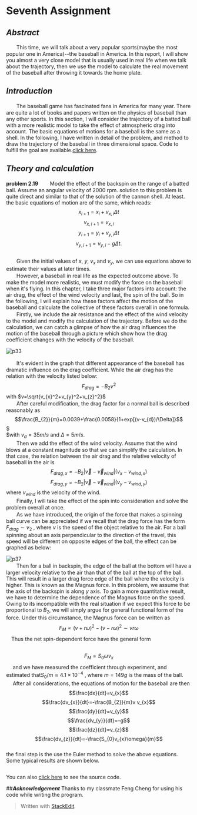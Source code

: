 # Seventh Assignment

## ***Abstract***
　　This time, we will talk about a very popular sports(maybe the most popular one in America)--the baseball in America. In this report,  I will show you almost a very close model that is usually used in real life when we talk about the trajectory, then we use the model to calculate the real movement of the baseball after throwing it towards the home plate.

## ***Introduction***
　　The baseball game has fascinated fans in America for many year. There are quite a lot of books and papers written on the physics of baseball than any other sports. In this section, I will consider the trajectory of a batted ball with a more realistic model to take the effect of atmospheric drag into account. The basic equations of motions for a baseball is the same as a shell. In the following, I have written in detail of the problem, and  method to draw the trajectory of the baseball in three dimensional space. Code to fulfill the goal are available.[click here](). 

## ***Theory and calculation***
**problem 2.19**
　　Model the effect of the backspin on the range of a batted ball. Assume an angular velocity of 2000 rpm.
solution to this problem is quite direct and similar to that of the solution of the cannon shell. At least. the basic equations of motion are of the same, which reads:
$$x_{i+1}=x_{i}+v_{x,i}\Delta t$$$$v_{x,i+1}=v_{x,i}$$$$y_{i+1}=y_{i}+v_{y,i}\Delta t$$$$v_{y,i+1}=v_{y,i}-g\Delta t.$$ <br>　　Given the initial values of $x$, $y$, $v_{x}$ and $v_{y}$, we can use equations above to estimate their values at later times.<br>
　　However, a baseball in real life as the expected outcome above. To make the model more realistic, we must modify the force on the baseball when it's flying. In this chapter, I take three major factors into account: the air drag, the effect of the wind velocity and last, the spin of the ball. So in the following, I will explain how these factors affect the motion of the baseball and calculate the collective of these factors overall in one formula.<br>
　　Firstly, we include the air resistance and the effect of the wind velocity to the model and modify the calculation of the trajectory.  Before we do the calculation, we can catch a glimpse of how the air drag influences the motion of the baseball through a picture which show how the drag coefficient changes with the velocity of the baseball.<br>

![p33](https://github.com/wuweipeng/computational_physics_N2013301020040/blob/master/Assignment_7/resources/p33.png)

　　It's evident in the graph that different appearance of the baseball has dramatic influence on the drag coefficient. While the air drag has the relation with the velocity listed below:<br>
$$F_{drag}=-B_{2}v^2$$
with $v=\sqrt{v_{x}^2+v_{y}^2+v_{z}^2}$ <br>
　　After careful modification, the drag factor for a normal ball is described reasonably as <br>
$$\frac{B_{2}}{m}=0.0039+\frac{0.0058}{1+exp[(v-v_{d})/\Delta]}$$$<br>
$with $v_{d}=35m/s$ and $\Delta=5m/s$.<br>
　　Then we add the effect of the wind velocity. Assume that the wind blows at a constant magnitude so that we can simplify the calculation. In that case, the relation between the air drag and the relative velocity of baseball in the air is <br>
$$F_{drag,x}=-B_{2}\left |\overrightarrow{v}-\overrightarrow{v}_{wind}\right |(v_{x}-v_{wind,x})$$$$F_{drag,y}=-B_{2}\left |\overrightarrow{v}-\overrightarrow{v}_{wind}\right |(v_{y}-v_{wind,y})$$where $v_{wind}$ is the velocity of the wind.<br>
　　Finally, I will take the effect of the spin into consideration and solve the problem overall at once.<br>
　　As we have introduced, the origin of the force that makes a spinning ball curve can be appreciated if we recall that the drag force has the form $F_{drag}\sim v_{2}$ , where $v$ is the speed of the object relative to the air. For a ball spinning about an axis perpendicular to the direction of the travel, this speed will be different on opposite edges of the ball, the effect can be graphed as below:<br>

![p37](https://github.com/wuweipeng/computational_physics_N2013301020040/blob/master/Assignment_7/resources/p37.png)
<br>
　　Then for a ball in backspin, the edge of the ball at the bottom will have a larger velocity relative to the air than that of the ball at the top of the ball. This will result in a larger drag force edge of the ball where the velocity is higher. This is known as the Magnus force. In this problem, we assume that the axis of the backspin is along $y$ axis. To gain a more quantitative result, we have to determine the dependence of the Magnus force on the speed. Owing to its incompatible with the real situation if we expect this force to be proportional to $B_{2}$, we will simply argue for general functional form of the force. Under this circumstance, the Magnus force can be written as <br>
$$F_{M}\propto (v+r\omega)^{2}-(v-r\omega)^{2} \sim vr\omega$$
　Thus the net spin-dependent force have the general form <br>
　$$F_{M}=S_{0}\omega v_{x}$$
　 and we have measured the coefficient through experiment,  and estimated that$S_{0}/m \approx 4.1 \times 10^{-4}$ , where $m=149g$ is the mass of the ball.<br>
　 After all considerations, the equations of motion for the baseball are then<br>
$$\frac{dx}{dt}=v_{x}$$$$\frac{dv_{x}}{dt}=-\frac{B_{2}}{m}v v_{x}$$$$\frac{dy}{dt}=v_{y}$$$$\frac{dv_{y}}{dt}=-g$$$$\frac{dz}{dt}=v_{z}$$$$\frac{dv_{z}}{dt}=-\frac{S_{0}v_{x}\omega}{m}$$<br>
the final step is the use the Euler method to solve the above equations. Some typical results are shown below.

![]()


You can also [click here]() to see the source code.
 
##***Acknowledgement***
Thanks to my classmate Feng Cheng for using his code while writing the program.


> Written with [StackEdit](https://stackedit.io/).
